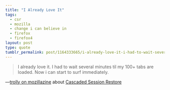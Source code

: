 ```yaml
---
title: "I Already Love It"
tags:
  - csr
  - mozilla
  - change i can believe in
  - firefox
  - firefox4
layout: post
type: quote
tumblr_permalink: post/1164333665/i-already-love-it-i-had-to-wait-several-minutes
---
```


>I already love it. I had to wait several minutes til my 100+ tabs are loaded. Now i can start to surf immediately.

—[trolly on mozillazine](http://forums.mozillazine.org/viewtopic.php?p=9915641&sid=5169dfe4ca931dad2c643f083536b945#p9915641) about [Cascaded Session Restore](/posts/cascaded-session-restore-a-hidden-bonus)
